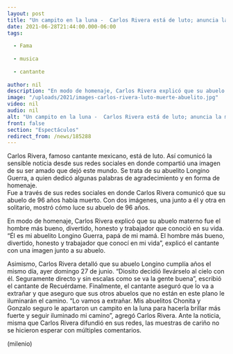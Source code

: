 ```yaml
---
layout: post
title: "Un campito en la luna -  Carlos Rivera está de luto; anuncia la muerte de su abuelito"
date: 2021-06-28T21:44:00.000-06:00
tags:
  
  - Fama
  
  - musica
  
  - cantante
  
author: nil
description: "En modo de homenaje, Carlos Rivera explicó que su abuelo materno fue el hombre más bueno, divertido, honesto y trabajador que conoció en su vida. "
image: "/uploads/2021/images-carlos-rivera-luto-muerte-abuelito.jpg"
video: nil
audio: nil
alt: "Un campito en la luna -  Carlos Rivera está de luto; anuncia la muerte de su abuelito"
front: false
section: "Espectáculos"
redirect_from: /news/185288
---
```


Carlos Rivera, famoso cantante mexicano, está de luto. Así comunicó la sensible noticia desde sus redes sociales en donde compartió una imagen de su ser amado que dejó este mundo. Se trata de su abuelito Longino Guerra, a quien dedicó algunas palabras de agradecimiento y en forma de homenaje.  
Fue a través de sus redes sociales en donde Carlos Rivera comunicó que su abuelo de 96 años había muerto. Con dos imágenes, una junto a él y otra en solitario, mostró cómo luce su abuelo de 96 años. 

En modo de homenaje, Carlos Rivera explicó que su abuelo materno fue el hombre más bueno, divertido, honesto y trabajador que conoció en su vida. 
“Él es mi abuelito Longino Guerra, papá de mi mamá. El hombre más bueno, divertido, honesto y trabajador que conocí en mi vida”, explicó el cantante con una imagen junto a su abuelo. 

Asimismo, Carlos Rivera detalló que su abuelo Longino cumplía años el mismo día, ayer domingo 27 de junio. “Diosito decidió llevárselo al cielo con él. Seguramente directo y sin escalas como se va la gente buena”, escribió el cantante de Recuérdame. Finalmente, el cantante aseguró que lo va a extrañar y que aseguro que sus otros abuelos que no están en este plano le iluminarán el camino. “Lo vamos a extrañar. Mis abuelitos Chonita y Gonzalo seguro le apartaron un campito en la luna para hacerla brillar más fuerte y seguir iluminado mi camino”, agregó Carlos Rivera. 
Ante la noticia, misma que Carlos Rivera difundió en sus redes, las muestras de cariño no se hicieron esperar con múltiples comentarios.

(milenio)
